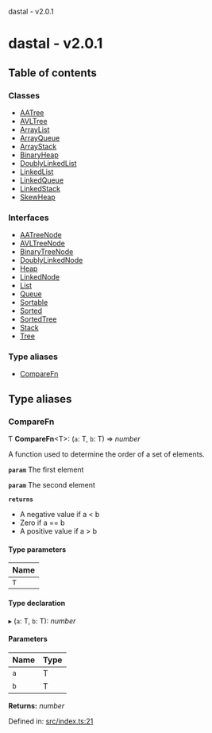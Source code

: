 dastal - v2.0.1

# dastal - v2.0.1

## Table of contents

### Classes

- [AATree](classes/aatree.md)
- [AVLTree](classes/avltree.md)
- [ArrayList](classes/arraylist.md)
- [ArrayQueue](classes/arrayqueue.md)
- [ArrayStack](classes/arraystack.md)
- [BinaryHeap](classes/binaryheap.md)
- [DoublyLinkedList](classes/doublylinkedlist.md)
- [LinkedList](classes/linkedlist.md)
- [LinkedQueue](classes/linkedqueue.md)
- [LinkedStack](classes/linkedstack.md)
- [SkewHeap](classes/skewheap.md)

### Interfaces

- [AATreeNode](interfaces/aatreenode.md)
- [AVLTreeNode](interfaces/avltreenode.md)
- [BinaryTreeNode](interfaces/binarytreenode.md)
- [DoublyLinkedNode](interfaces/doublylinkednode.md)
- [Heap](interfaces/heap.md)
- [LinkedNode](interfaces/linkednode.md)
- [List](interfaces/list.md)
- [Queue](interfaces/queue.md)
- [Sortable](interfaces/sortable.md)
- [Sorted](interfaces/sorted.md)
- [SortedTree](interfaces/sortedtree.md)
- [Stack](interfaces/stack.md)
- [Tree](interfaces/tree.md)

### Type aliases

- [CompareFn](README.md#comparefn)

## Type aliases

### CompareFn

Ƭ **CompareFn**<T\>: (`a`: T, `b`: T) => *number*

A function used to determine the order of a set of elements.

**`param`** The first element

**`param`** The second element

**`returns`**
- A negative value if a < b
- Zero if a == b
- A positive value if a > b

#### Type parameters

| Name |
| :------ |
| `T` |

#### Type declaration

▸ (`a`: T, `b`: T): *number*

#### Parameters

| Name | Type |
| :------ | :------ |
| `a` | T |
| `b` | T |

**Returns:** *number*

Defined in: [src/index.ts:21](https://github.com/havelessbemore/dastal/blob/8c69c82/src/index.ts#L21)
